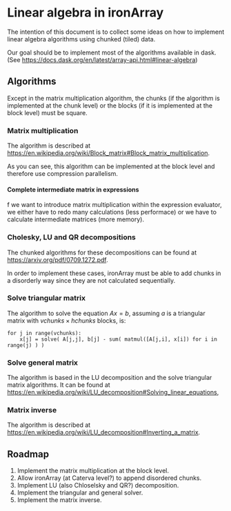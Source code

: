 # Linear algebra in ironArray

The intention of this document is to collect some ideas on how to implement
linear algebra algorithms using chunked (tiled) data.

Our goal should be to implement most of the algorithms available in dask.
(See https://docs.dask.org/en/latest/array-api.html#linear-algebra)

## Algorithms

Except in the matrix multiplication algorithm, the chunks (if the algorithm is implemented
at the chunk level) or the blocks (if it is implemented at the block level) must be square.

### Matrix multiplication

The algorithm is described at https://en.wikipedia.org/wiki/Block_matrix#Block_matrix_multiplication.

As you can see, this algorithm can be implemented at the block level and
therefore use compression parallelism.

#### Complete intermediate matrix in expressions

f we want to introduce matrix multiplication within the expression evaluator,
we either have to redo many calculations (less performace) or we have to
calculate intermediate matrices (more memory).

[](linalg.md)

### Cholesky, LU and QR decompositions

The chunked algorithms for these decompositions can be found at https://arxiv.org/pdf/0709.1272.pdf.

In order to implement these cases, ironArray must be able to add chunks in a
disorderly way since they are not calculated sequentially.

### Solve triangular matrix

The algorithm to solve the equation $Ax=b$, assuming $a$ is a triangular matrix with
$vchunks \times hchunks$ blocks, is:

    for j in range(vchunks):
        x[j] = solve( A[j,j], b[j] - sum( matmul([A[j,i], x[i]) for i in range(j) ) ) 

### Solve general matrix

The algorithm is based in the LU decomposition and the solve triangular matrix
algorithms. It can be found at https://en.wikipedia.org/wiki/LU_decomposition#Solving_linear_equations,

### Matrix inverse

The algorithm is described at https://en.wikipedia.org/wiki/LU_decomposition#Inverting_a_matrix.

## Roadmap

1. Implement the matrix multiplication at the block level.
2. Allow ironArray (at Caterva level?) to append disordered chunks.
3. Implement LU (also Chloselsky and QR?) decomposition.
4. Implement the triangular and general solver.
5. Implement the matrix inverse.

